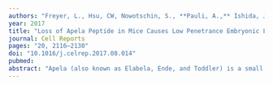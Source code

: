 ```yaml
---
authors: "Freyer, L., Hsu, CW, Nowotschin, S., **Pauli, A.,** Ishida, J., Kuba, K., Fukamizu, A., Schier, AF., Hoodless, PA., Dickinson, ME., Hadjantonakis, AK."
year: 2017
title: "Loss of Apela Peptide in Mice Causes Low Penetrance Embryonic Lethality and Defects in Early Mesodermal Derivatives"
journal: Cell Reports
pages: "20, 2116–2130"
doi: "10.1016/j.celrep.2017.08.014"
pubmed: 
abstract: "Apela (also known as Elabela, Ende, and Toddler) is a small signaling peptide that activates the G-protein- coupled receptor Aplnr to stimulate cell migration during zebrafish gastrulation. Here, using CRISPR/ Cas9 to generate a null, reporter-expressing allele, we study the role of Apela in the developing mouse embryo. We found that loss of Apela results in low- penetrance cardiovascular defects that manifest after the onset of circulation. Three-dimensional mi- cro-computed tomography revealed a higher pene- trance of vascular remodeling defects, from which some mutants recover, and identified extraembry- onic anomalies as the earliest morphological distinc- tion in Apela mutant embryos. Transcriptomics at late gastrulation identified aberrant upregulation of erythroid and myeloid markers in mutant embryos prior to the appearance of physical malformations. Double-mutant analyses showed that loss of Apela signaling impacts early Aplnr-expressing meso- dermal populations independently of the alternative ligand Apelin, leading to lethal cardiac defects in some Apela null embryos."
---
```

